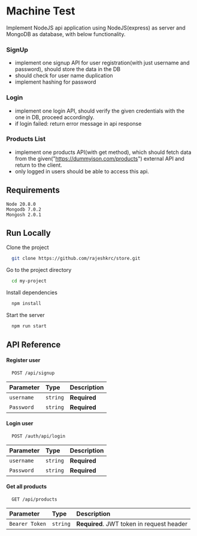 
# Machine Test

Implement NodeJS api application using NodeJS(express) as server and MongoDB as database, with below functionality.

### SignUp
- implement one signup API for user registration(with just username and password), should store the data in the DB
- should check for user name duplication 
- implement hashing for password 
### Login
- implement one login API, should verify the given credentials with the one in DB, proceed accordingly.
- if login failed: return error message in api response
### Products List
- implement one products API(with get method), which should fetch data from the given("https://dummyjson.com/products") external API and return to the client.
- only logged in users should be able to access this api. 




## Requirements

```
Node 20.8.0
Mongodb 7.0.2
Mongosh 2.0.1
```

## Run Locally

Clone the project

```bash
  git clone https://github.com/rajeshkrc/store.git
```

Go to the project directory

```bash
  cd my-project
```

Install dependencies

```bash
  npm install
```

Start the server

```bash
  npm run start
```


## API Reference

#### Register user

```http
  POST /api/signup
```

| Parameter | Type     | Description                |
| :-------- | :------- | :------------------------- |
| `username` | `string` | **Required** |
| `Password` | `string` | **Required** |

#### Login user

```http
  POST /auth/api/login
```

| Parameter | Type     | Description                |
| :-------- | :------- | :------------------------- |
| `username` | `string` | **Required** |
| `Password` | `string` | **Required** |

#### Get all products

```http
  GET /api/products
```

| Parameter | Type     | Description                |
| :-------- | :------- | :------------------------- |
| `Bearer Token` | `string` | **Required**. JWT token in request header |



